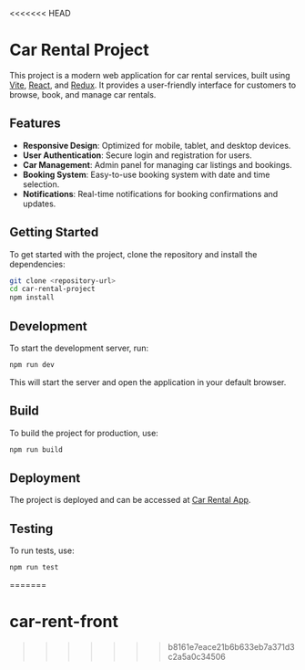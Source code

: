 <<<<<<< HEAD
# Car Rental Project

This project is a modern web application for car rental services, built using [Vite](https://vitejs.dev/), [React](https://react.dev/), and [Redux](https://redux.js.org/). It provides a user-friendly interface for customers to browse, book, and manage car rentals.

## Features

- **Responsive Design**: Optimized for mobile, tablet, and desktop devices.
- **User Authentication**: Secure login and registration for users.
- **Car Management**: Admin panel for managing car listings and bookings.
- **Booking System**: Easy-to-use booking system with date and time selection.
- **Notifications**: Real-time notifications for booking confirmations and updates.

## Getting Started

To get started with the project, clone the repository and install the dependencies:

```sh
git clone <repository-url>
cd car-rental-project
npm install
```

## Development

To start the development server, run:

```sh
npm run dev
```

This will start the server and open the application in your default browser.

## Build

To build the project for production, use:

```sh
npm run build
```

## Deployment

The project is deployed and can be accessed at [Car Rental App](https://car-rental-cymg8.ondigitalocean.app/#/).

## Testing

To run tests, use:

```sh
npm run test
```

=======
# car-rent-front
>>>>>>> b8161e7eace21b6b633eb7a371d3c2a5a0c34506

